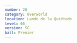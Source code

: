 ```yaml
---
number: 28
category: Overworld
location: Lande de la Quiétude
level: 65
version: SC
ball: Premier
---
```

